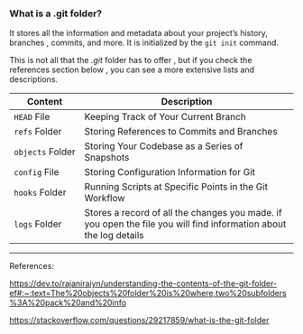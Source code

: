 ### What is a .git folder?

It stores all the information and metadata about your project’s history, branches , commits, and more. It is initialized by the `git init` command. 

This is not all that the *.git* folder has to offer , but if you check the references section below , you can see a more extensive lists and descriptions. 

| Content | Description |
| --- | --- |
| `HEAD` File | Keeping Track of Your Current Branch |
| `refs` Folder | Storing References to Commits and Branches |
| `objects` Folder | Storing Your Codebase as a Series of Snapshots |
| `config` File | Storing Configuration Information for Git |
| `hooks` Folder | Running Scripts at Specific Points in the Git Workflow |
| `logs` Folder | Stores a record of all the changes you made. if you open the file you will find information about the log details |

---
References: 

https://dev.to/rajaniraiyn/understanding-the-contents-of-the-git-folder-ef#:~:text=The%20objects%20folder%20is%20where,two%20subfolders%3A%20pack%20and%20info

https://stackoverflow.com/questions/29217859/what-is-the-git-folder
